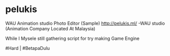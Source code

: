 # pelukis
WAU Animation studio Photo Editor (Sample)
http://pelukis.ml/
-WAU studio (Animation Company Located At Malaysia)
<p>While I Mysele still gathering script for try making Game Engine</p>
<p>#Hard | #BetapaDulu </p>
